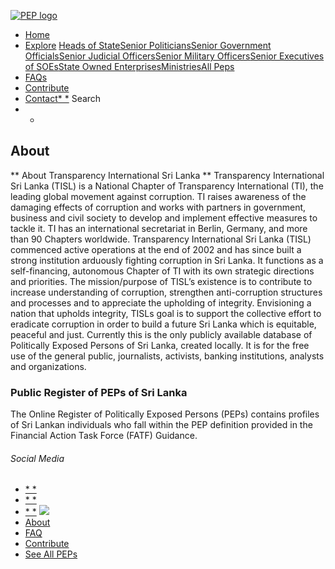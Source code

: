 [![PEP logo](https://www.peps.lk/wp-content/themes/pepold/img/pep-logo.png)](https://www.peps.lk)
*  [Home](https://www.peps.lk/)
*  [Explore](https://www.peps.lk/explore)
[Heads of State](https://www.peps.lk/pep_type/heads-of-state/)[Senior Politicians](https://www.peps.lk/pep_type/senior-politicians)[Senior Government Officials](https://www.peps.lk/pep_type/senior-government-officials)[Senior Judicial Officers](https://www.peps.lk/pep_type/senior-judicial-officers)[Senior Military Officers](https://www.peps.lk/pep_type/senior-military-officers)[Senior Executives of SOEs](https://www.peps.lk/pep_type/senior-executives-of-state-owned-enterprises)[State Owned Enterprises](https://www.peps.lk/soe)[Ministries](https://www.peps.lk/ministries/)[All Peps](https://www.peps.lk/explore)
*  [FAQs](https://www.peps.lk/faq)
*  [Contribute](https://www.peps.lk/contribute)
*  [Contact](https://www.peps.lk/contact)[* *](#collapseSearch)
Search
* *
##  About
** About Transparency
International Sri Lanka  **
Transparency International Sri Lanka (TISL) is
a National Chapter of Transparency International (TI), the leading global
movement against corruption. TI raises awareness of the damaging effects of corruption
and works with partners in government, business and civil society to develop
and implement effective measures to tackle it. TI has an international
secretariat in Berlin, Germany, and more than 90 Chapters worldwide.
Transparency International Sri Lanka (TISL) commenced active operations at the
end of 2002 and has since built a strong institution arduously fighting
corruption in Sri Lanka. It functions as a self-financing, autonomous Chapter
of TI with its own strategic directions and priorities.
The mission/purpose of TISL’s existence is to contribute to increase
understanding of corruption, strengthen anti-corruption structures and
processes and to appreciate the upholding of integrity. Envisioning a nation
that upholds integrity, TISLs goal is to support the collective effort to
eradicate corruption in order to build a future Sri Lanka which is equitable,
peaceful and just.
Currently this is the only publicly available database of Politically Exposed Persons of Sri Lanka, created locally. It is for the free use of the general public, journalists, activists, banking institutions, analysts and organizations.
###  Public Register of PEPs of Sri Lanka
The Online Register of Politically Exposed Persons (PEPs) contains profiles of Sri Lankan individuals who fall within the PEP definition provided in the Financial Action Task Force (FATF) Guidance.
######  Social Media
*  [* *](https://www.facebook.com/tisrilanka)
*  [* *](https://twitter.com/tisrilanka/)
*  [* *](https://www.instagram.com/transparency_sri_lanka/)
[![](https://www.peps.lk/wp-content/uploads/2019/11/ti_logo_footer.png)](https://www.tisrilanka.org/)
*  [About](https://www.peps.lk/about/)
*  [FAQ](https://www.peps.lk/faq/)
*  [Contribute](https://www.peps.lk/contribute/)
*  [See All PEPs](https://www.peps.lk/explore/)